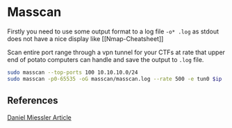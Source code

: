 # Masscan 
Firstly you need to use some output format to a log file `-o* .log` as stdout does not have a nice display like [[Nmap-Cheatsheet]] 

Scan entire port range through a vpn tunnel for your CTFs at rate that upper end of potato computers can handle and save the output to `.log` file.
```bash
sudo masscan --top-ports 100 10.10.10.0/24 
sudo masscan -p0-65535 -oG masscan/masscan.log --rate 500 -e tun0 $ip
```

## References
[Daniel Miessler Article](https://danielmiessler.com/study/masscan/)
